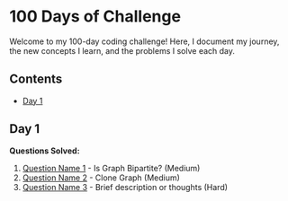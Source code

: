 # 100 Days of Challenge

Welcome to my 100-day coding challenge! Here, I document my journey, the new concepts I learn, and the problems I solve each day.

## Contents
- [Day 1](#day-1)

## Day 1

**Questions Solved:**

1. [Question Name 1](https://leetcode.com/problems/is-graph-bipartite/submissions/1195843709/) - Is Graph Bipartite? (Medium)
2. [Question Name 2](https://leetcode.com/problems/clone-graph/description/) - Clone Graph (Medium)
3. [Question Name 3](https://leetcode.com/problems/graph-connectivity-with-threshold/submissions/1195848492/) - Brief description or thoughts (Hard)



